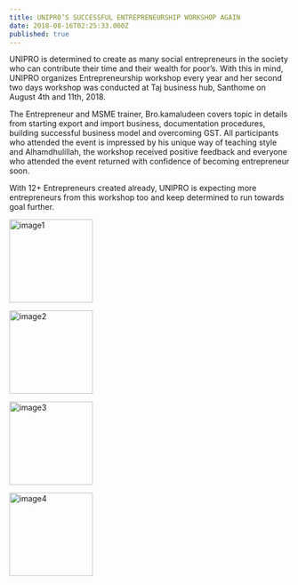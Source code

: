 ```yaml
---
title: UNIPRO’S SUCCESSFUL ENTREPRENEURSHIP WORKSHOP AGAIN	
date: 2018-08-16T02:25:33.000Z
published: true
---
```


<p>UNIPRO is determined to create as many social entrepreneurs in the society who can contribute their time and their wealth for poor’s. With this in mind, UNIPRO organizes Entrepreneurship workshop every year and her second two days workshop was conducted at Taj business hub, Santhome on August 4th and 11th, 2018.</p>
<p>The Entrepreneur and MSME trainer, Bro.kamaludeen covers topic in details from starting export and import business, documentation procedures, building successful business model and overcoming GST. All participants who attended the event is impressed by his unique way of teaching style and Alhamdhulillah, the workshop received positive feedback and everyone who attended the event returned with confidence of becoming entrepreneur soon.</p>
<p>With 12+ Entrepreneurs created already, UNIPRO is expecting more entrepreneurs from this workshop too and keep determined to run towards goal further.</p>
<p><img src="http://uni-pro.org/wp-content/uploads/2018/08/image1-150x150.jpg" alt="image1" width="150" height="150" class="alignnone size-thumbnail wp-image-344" srcset="http://uni-pro.org/wp-content/uploads/2018/08/image1-150x150.jpg 150w, http://uni-pro.org/wp-content/uploads/2018/08/image1-75x75.jpg 75w" sizes="(max-width: 150px) 100vw, 150px"></p>
<p><img src="http://uni-pro.org/wp-content/uploads/2018/08/image2-150x150.jpg" alt="image2" width="150" height="150" class="alignnone size-thumbnail wp-image-345" srcset="http://uni-pro.org/wp-content/uploads/2018/08/image2-150x150.jpg 150w, http://uni-pro.org/wp-content/uploads/2018/08/image2-75x75.jpg 75w" sizes="(max-width: 150px) 100vw, 150px"></p>
<p><img src="http://uni-pro.org/wp-content/uploads/2018/08/image3-150x150.jpg" alt="image3" width="150" height="150" class="alignnone size-thumbnail wp-image-346" srcset="http://uni-pro.org/wp-content/uploads/2018/08/image3-150x150.jpg 150w, http://uni-pro.org/wp-content/uploads/2018/08/image3-75x75.jpg 75w" sizes="(max-width: 150px) 100vw, 150px"></p>
<p><img src="http://uni-pro.org/wp-content/uploads/2018/08/image4-150x150.jpg" alt="image4" width="150" height="150" class="alignnone size-thumbnail wp-image-347" srcset="http://uni-pro.org/wp-content/uploads/2018/08/image4-150x150.jpg 150w, http://uni-pro.org/wp-content/uploads/2018/08/image4-75x75.jpg 75w" sizes="(max-width: 150px) 100vw, 150px"></p>

